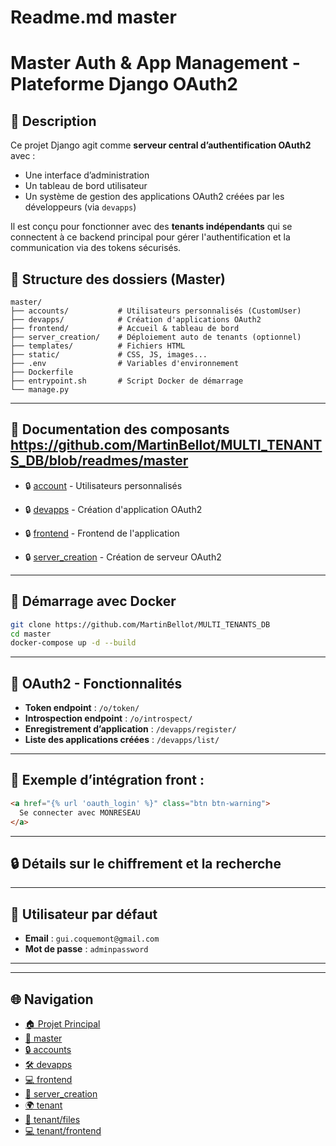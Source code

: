 # Readme.md master

# Master Auth & App Management - Plateforme Django OAuth2

## 📝 Description

Ce projet Django agit comme **serveur central d’authentification OAuth2** avec :
- Une interface d’administration
- Un tableau de bord utilisateur
- Un système de gestion des applications OAuth2 créées par les développeurs (via `devapps`)

Il est conçu pour fonctionner avec des **tenants indépendants** qui se connectent à ce backend principal pour gérer l'authentification et la communication via des tokens sécurisés.

## 📁 Structure des dossiers (Master)

```
master/
├── accounts/           # Utilisateurs personnalisés (CustomUser)
├── devapps/            # Création d'applications OAuth2
├── frontend/           # Accueil & tableau de bord
├── server_creation/    # Déploiement auto de tenants (optionnel)
├── templates/          # Fichiers HTML
├── static/             # CSS, JS, images...
├── .env                # Variables d'environnement
├── Dockerfile
├── entrypoint.sh       # Script Docker de démarrage
└── manage.py
```

---

## 📘 Documentation des composants https://github.com/MartinBellot/MULTI_TENANTS_DB/blob/readmes/master

- 🔒 [account](accounts) - Utilisateurs personnalisés

- 🔒 [devapps](devapps) - Création d'application OAuth2

- 🔒 [frontend](frontend) - Frontend de l'application 

- 🔒 [server_creation](server_creation) - Création de serveur OAuth2 
---

## 🚀 Démarrage avec Docker

```bash
git clone https://github.com/MartinBellot/MULTI_TENANTS_DB
cd master
docker-compose up -d --build
```

---

## 🔐 OAuth2 - Fonctionnalités

- **Token endpoint** : `/o/token/`
- **Introspection endpoint** : `/o/introspect/`
- **Enregistrement d’application** : `/devapps/register/`
- **Liste des applications créées** : `/devapps/list/`

---

## 🧪 Exemple d’intégration front :

```html
<a href="{% url 'oauth_login' %}" class="btn btn-warning">
  Se connecter avec MONRESEAU
</a>
```

---

## 🔒 Détails sur le chiffrement et la recherche

---

## 👤 Utilisateur par défaut

- **Email** : `gui.coquemont@gmail.com`
- **Mot de passe** : `adminpassword`

---


---

## 🌐 Navigation

- [🏠 Projet Principal](../)
- [📁 master](../master/)
- [🔒 accounts](../master/accounts/)
- [🛠️ devapps](../master/devapps/)
- [💻 frontend](../master/frontend/)
- [🚀 server_creation](../master/server_creation/)
- [🌍 tenant](../tenant/)
- [📁 tenant/files](../tenant/files/)
- [💻 tenant/frontend](../tenant/frontend/)
